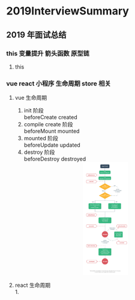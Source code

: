 # 2019InterviewSummary

## 2019 年面试总结

### this 变量提升 箭头函数 原型链
   1. this

### vue react 小程序 生命周期 store 相关

1. vue 生命周期 <br>

   1. init 阶段 <br>
      beforeCreate created
   2. compile create 阶段 <br>
      beforeMount mounted
   3. mounted 阶段 <br>
      beforeUpdate updated
   4. destroy 阶段 <br>
      beforeDestroy destroyed

   <div align="center"> <img src="./imgs/vuelifecycle.png" width="120" height="300" alt="vue生命周期图" /></div>

2. react 生命周期 <br>
   1.
